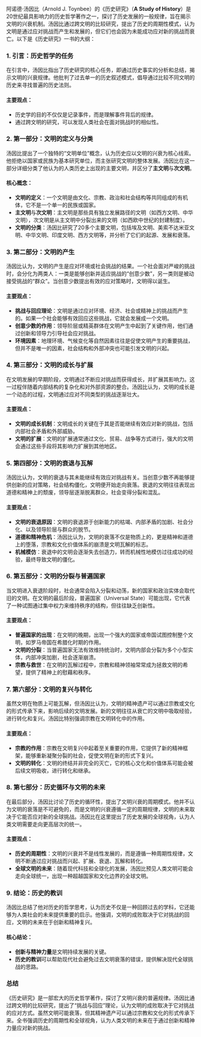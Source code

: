 阿诺德·汤因比（Arnold J. Toynbee）的《历史研究》（**A Study of History**）是20世纪最具影响力的历史哲学著作之一，探讨了历史发展的一般规律，旨在揭示文明的兴衰机制。汤因比通过跨文明的比较研究，提出了历史的周期性模式，认为文明是通过应对挑战而产生和发展的，但它们也会因为未能成功应对新的挑战而衰亡。以下是《历史研究》一书的大纲：

### 1. **引言：历史哲学的任务**
在引言中，汤因比指出了历史研究的核心任务，即通过历史事实的分析和总结，揭示文明的兴衰规律。他批判了过去单一的历史叙述模式，倡导通过比较不同文明的历史来寻找普遍的历史法则。

#### 主要观点：
- 历史学的目的不仅仅是记录事件，而是理解事件背后的规律。
- 通过跨文明的研究，可以发现人类社会在面对挑战时的相似性。

### 2. **第一部分：文明的定义与分类**
汤因比提出了一个独特的“文明单位”概念，认为历史应以文明的兴衰为核心线索。他拒绝以国家或民族为基本研究单位，而主张研究文明的整体发展。汤因比在这一部分详细分类了他认为的人类历史上出现的主要文明，并区分了**主文明**与**次文明**。

#### 核心概念：
- **文明的定义**：一个文明是由文化、宗教、政治和社会结构等共同组成的有机体，它不是一个单一的民族或国家。
- **主文明**与**次文明**：主文明是那些具有独立发展路径的文明（如西方文明、中华文明），次文明是从主文明中分裂出来的文明（如西欧中世纪的封建制度）。
- **文明的分类**：汤因比研究了20多个主要文明，包括埃及文明、美索不达米亚文明、中华文明、印度文明、西方文明等，并分析了它们的起源、发展和衰落。

### 3. **第二部分：文明的产生**
汤因比认为，文明的产生是应对环境或社会挑战的结果。一个社会面对严峻的挑战时，会分化为两类人：一类是能够创新并适应挑战的“创意少数”，另一类则是被动接受挑战的“群众”。当创意少数提出有效的应对策略时，文明得以诞生。

#### 主要观点：
- **挑战与回应理论**：文明是通过应对环境、经济、社会或精神上的挑战而产生的。如果一个社会能够有效回应这些挑战，它就会发展成一个文明。
- **创意少数的作用**：领导阶层或精英群体在文明产生中起到了关键作用，他们通过创新和领导力引导社会应对挑战。
- **环境因素**：地理环境、气候变化等自然因素往往是促使文明产生的重要挑战，但并不是唯一的因素，社会结构和外部冲突也可能引发文明的兴起。

### 4. **第三部分：文明的成长与扩展**
在文明发展的早期阶段，文明通过不断应对挑战而获得成长，并扩展其影响力。这一过程伴随着内部结构的复杂化和对外部资源的整合。汤因比认为，文明的成长是一个动态的过程，文明通过应对不同类型的挑战逐渐壮大。

#### 主要观点：
- **文明的成长机制**：文明成长的关键在于其是否能继续有效应对新的挑战，包括内部社会矛盾和外部威胁。
- **文明的扩展**：文明的扩展通常通过文化、贸易、战争等方式进行，强大的文明会通过这些手段将其影响力扩展到其他地区。

### 5. **第四部分：文明的衰退与瓦解**
汤因比认为，文明的衰退与其未能继续有效应对挑战有关。当创意少数不再能够提供创新的应对策略，社会结构僵化，文明便开始走向衰落。衰退的文明往往表现出道德和精神上的颓废，领导层逐渐脱离群众，社会变得分裂和混乱。

#### 主要观点：
- **文明的衰退原因**：文明的衰退源于创新能力的枯竭、内部矛盾的加剧、社会分化、以及领导阶层与群众的脱节。
- **道德和精神危机**：汤因比认为，文明的衰落不仅是物质上的，更是精神和道德上的堕落，宗教和文化价值体系的崩溃是文明瓦解的标志。
- **机械模仿**：衰退中的文明会逐渐失去创造力，转而机械性地模仿过往成功的经验，最终导致文明的僵化。

### 6. **第五部分：文明的分裂与普遍国家**
当文明进入衰退阶段时，社会通常会陷入分裂和动荡，新的国家和政治实体会取代旧的文明。在文明的最后阶段，普遍国家（Universal State）可能出现，它代表了一种试图通过集中权力来维持秩序的结构，但往往缺乏创新性。

#### 主要观点：
- **普遍国家的出现**：在文明的晚期，出现一个强大的国家或帝国试图控制整个文明，如罗马帝国在希腊化时期的作用。
- **文明的分裂**：当普遍国家无法有效维持统治时，文明内部会分裂为多个小型实体，内部冲突加剧，社会逐渐崩溃。
- **宗教与救世**：在文明的瓦解过程中，宗教和精神领袖常常成为拯救文明的希望，提供了精神上的慰藉和秩序。

### 7. **第六部分：文明的复兴与转化**
虽然文明在物质上可能瓦解，但汤因比认为，文明的精神遗产可以通过宗教或文化的形式传承下来，影响后续的文明发展。新的文明往往从衰亡的文明中吸取经验，进行转化和复兴。汤因比特别强调宗教在文明转化中的作用。

#### 主要观点：
- **宗教的作用**：宗教在文明复兴中起着至关重要的作用，它提供了新的精神框架，能够重新凝聚分裂的社会，促使文明在新的形式下复兴。
- **文明的转化**：文明的终结并非完全的灭亡，它的核心文化和价值体系可能会被后续文明吸收，进行转化和继承。

### 8. **第七部分：历史循环与文明的未来**
在最后部分，汤因比讨论了历史的循环性，提出了文明兴衰的周期模式。他并不认为文明的衰落是不可避免的，而是文明的兴衰遵循一定的周期规律，文明的未来取决于它能否应对新的全球挑战。汤因比在这里提出了历史发展的全球视角，认为人类文明需要走向更高层次的统一。

#### 主要观点：
- **历史的周期性**：文明的兴衰并不是线性发展的，而是遵循一种周期性规律，文明不断通过应对挑战而兴起、扩展、衰退、瓦解和转化。
- **全球文明的未来**：随着现代科技和全球化的发展，汤因比预见人类文明可能会走向全球统一，出现一种超越国家和文化边界的全球文明。

### 9. **结论：历史的教训**
汤因比总结了他对历史的哲学思考，认为历史不仅是一种回顾过去的学科，它还能够为人类社会的未来提供重要的启示。他强调，文明的成败取决于它对挑战的回应，文明的未来在于创新和精神复兴。

#### 核心结论：
- **创新与精神力量**是文明持续发展的关键。
- **历史的教训**可以帮助现代社会避免过去文明衰落的错误，提供解决现代全球挑战的思路。

### 总结
《历史研究》是一部宏大的历史哲学著作，探讨了文明兴衰的普遍规律。汤因比通过跨文明的比较研究，提出了“挑战与回应”理论，认为文明的成败取决于它对挑战的应对方式。虽然文明可能衰落，但其精神遗产可以通过宗教和文化的形式传承下来。全书强调历史的周期性和全球视角，认为人类文明的未来在于通过创新和精神力量应对新的挑战。